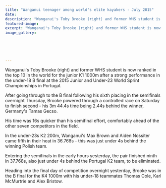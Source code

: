 ```yaml
---
title: "Wanganui teenager among world's elite kayakers - July 2015"
date: 
description: "Wanganui's Toby Brooke (right) and former WHS student is now ranked in the top 10 in the world for the junior K1 1000m, Wanganui Chronicle article on 27/7/15..."
featured-image: 
excerpt: "Wanganui's Toby Brooke (right) and former WHS student is now ranked in the top 10 in the world for the junior K1 1000m after a strong performance in the under-18 B final at the 2015 Junior and Under-23 World Sprint Championships in Portugal."
image_gallery:
    
    
    
    
    
---
```


<p>Wanganui's Toby Brooke (right) and former WHS student is now ranked in the top 10 in the world for the junior K1 1000m after a strong performance in the under-18 B final at the 2015 Junior and Under-23 World Sprint Championships in Portugal.</p>
<p>After going through to the B final following his sixth placing in the semifinals overnight Thursday, Brooke powered through a controlled race on Saturday to finish second - his 3m 44.4s time being 2.44s behind the winner, Germany's Tamas Gecso.</p>
<p>His time was 16s quicker than his semifinal effort, comfortably ahead of the other seven competitors in the field.</p>
<p>In the under-23s K2 200m, Wanganui's Max Brown and Aiden Nossiter came fifth in their heat in 36.768s - this was just under 4s behind the winning Polish team.</p>
<p>Entering the semifinals in the early hours yesterday, the pair finished ninth in 37.768s, also just under 4s behind the Portugal K2 team, to be eliminated.</p>
<p>Heading into the final day of competition overnight yesterday, Brooke was in the B final for the K4 1000m with his under-18 teammates Thomas Cole, Karl McMurtrie and Alex Bristow.</p>

